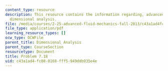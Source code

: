 ```yaml
---
content_type: resource
description: This resource contains the information regarding, advanced fluid mechanics,
  dimensional analysis.
file: /media/courses/2-25-advanced-fluid-mechanics-fall-2013/c43a1ad4fc880168fff5949ddb935e4e_MIT2_25F13_Shapi7.18_Prob.pdf
file_type: application/pdf
learning_resource_types: []
ocw_type: OCWFile
parent_title: Dimensional Analysis
parent_type: CourseSection
resourcetype: Document
title: Problem 7.18
uid: c43a1ad4-fc88-0168-fff5-949ddb935e4e
---
```

